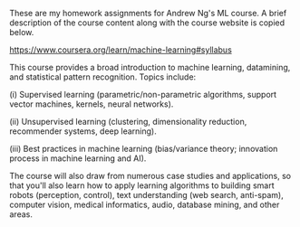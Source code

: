 These are my homework assignments for Andrew Ng's ML course. A brief description of the course content along with the course website is copied below.

https://www.coursera.org/learn/machine-learning#syllabus

This course provides a broad introduction to machine learning, datamining, and statistical pattern recognition. Topics include:

(i) Supervised learning (parametric/non-parametric algorithms, support vector machines, kernels, neural networks).

(ii) Unsupervised learning (clustering, dimensionality reduction, recommender systems, deep learning).

(iii) Best practices in machine learning (bias/variance theory; innovation process in machine learning and AI).

The course will also draw from numerous case studies and applications, so that you'll also learn how to apply learning 
algorithms to building smart robots (perception, control), text understanding (web search, anti-spam), computer vision, 
medical informatics, audio, database mining, and other areas.